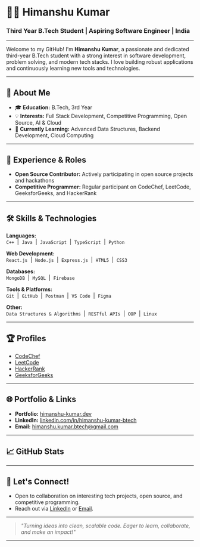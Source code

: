 # 👨‍💻 Himanshu Kumar

### Third Year B.Tech Student | Aspiring Software Engineer | India

---

Welcome to my GitHub! I'm **Himanshu Kumar**, a passionate and dedicated third-year B.Tech student with a strong interest in software development, problem solving, and modern tech stacks. I love building robust applications and continuously learning new tools and technologies.

---

## 🚀 About Me

- 🎓 **Education:** B.Tech, 3rd Year
- 💡 **Interests:** Full Stack Development, Competitive Programming, Open Source, AI & Cloud
- 🌱 **Currently Learning:** Advanced Data Structures, Backend Development, Cloud Computing

---

## 💼 Experience & Roles

- **Open Source Contributor:** Actively participating in open source projects and hackathons
- **Competitive Programmer:** Regular participant on CodeChef, LeetCode, GeeksforGeeks, and HackerRank

---

## 🛠️ Skills & Technologies

**Languages:**  
`C++` &nbsp;|&nbsp; `Java` &nbsp;|&nbsp; `JavaScript` &nbsp;|&nbsp; `TypeScript` &nbsp;|&nbsp; `Python`

**Web Development:**  
`React.js` &nbsp;|&nbsp; `Node.js` &nbsp;|&nbsp; `Express.js` &nbsp;|&nbsp; `HTML5` &nbsp;|&nbsp; `CSS3`

**Databases:**  
`MongoDB` &nbsp;|&nbsp; `MySQL` &nbsp;|&nbsp; `Firebase`

**Tools & Platforms:**  
`Git` &nbsp;|&nbsp; `GitHub` &nbsp;|&nbsp; `Postman` &nbsp;|&nbsp; `VS Code` &nbsp;|&nbsp; `Figma`

**Other:**  
`Data Structures & Algorithms` &nbsp;|&nbsp; `RESTful APIs` &nbsp;|&nbsp; `OOP` &nbsp;|&nbsp; `Linux`

---

## 🏆 Profiles

- [CodeChef](https://www.codechef.com/users/kl_2300030557)
- [LeetCode](https://leetcode.com/klu2300030557/)
- [HackerRank](https://www.hackerrank.com/profile/klu2300030557)
- [GeeksforGeeks](https://auth.geeksforgeeks.org/user/user_dm4ubxhqh8u)

---

## 🌐 Portfolio & Links

- **Portfolio:** [himanshu-kumar.dev](https://himanshu-kumar.dev) <!-- Replace with your actual portfolio link -->
- **LinkedIn:** [linkedin.com/in/himanshu-kumar-btech](https://www.linkedin.com/in/himanshu-kumar-btech) <!-- Replace with your actual LinkedIn -->
- **Email:** himanshu.kumar.btech@gmail.com <!-- Replace with your email -->

---

## 📈 GitHub Stats

<!--
**No images or stats bars as per your professional, minimal theme. If you want to add them back, uncomment below:**

![Himanshu's GitHub Stats](https://github-readme-stats.vercel.app/api?username=himanshu-kumar&show_icons=true&theme=calm)
-->

---

## 🤝 Let's Connect!

- Open to collaboration on interesting tech projects, open source, and competitive programming.
- Reach out via [LinkedIn](https://www.linkedin.com/in/himanshu-kumar-btech) or [Email](mailto:himanshu.kumar.btech@gmail.com).

---

> _"Turning ideas into clean, scalable code. Eager to learn, collaborate, and make an impact!"_

---

<!--  
  Professional, clean, image-free README designed for a strong personal brand.
  Feel free to further personalize links, highlights, or sections!
-->
